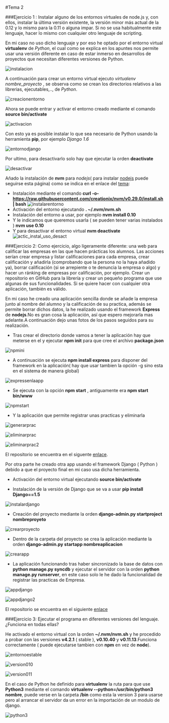 #Tema 2

###Ejercicio 1 : Instalar alguno de los entornos virtuales de node.js y, con ellos, instalar la última versión existente, la versión minor más actual de la 0.12 y lo mismo para la 0.11 o alguna impar. Si no se usa habitualmente este lenguaje, hacer lo mismo con cualquier otro lenguaje de scripting.

En mi caso no uso dicho lenguaje y por eso he optado por el entorno virtual **virtualenv** de *Python*, el cual como se explica en los apuntes nos permite usar una versión diferente en caso de estar inmerso en desarrollos de proyectos que necesitan diferentes versiones de Python.

![instalacion](http://i1045.photobucket.com/albums/b457/Francisco_Javier_G_M/virt_inst_zpsvq4gzyua.png)

A continuación para crear un entorno virtual ejecuto *virtualenv nombre_proyecto* , se observa como se crean los directorios relativos a las librerias, ejecutables,.., de *Python*.

![creacionentorno](http://i1045.photobucket.com/albums/b457/Francisco_Javier_G_M/creacentorno_zpsagqxknqe.png)

Ahora se puede entrar y activar el entorno creado mediante el comando **source bin/activate** 

![activacion](http://i1045.photobucket.com/albums/b457/Francisco_Javier_G_M/activacion_zps9gkq305d.png)

Con esto ya es posible instalar lo que sea necesario de Python usando la herramienta **pip**, por ejemplo *Django 1.6*

![entornodjango](http://i1045.photobucket.com/albums/b457/Francisco_Javier_G_M/django_zpszdug7kvo.png)

Por ultimo, para desactivarlo solo hay que ejecutar la orden **deactivate**

![desactivar](http://i1045.photobucket.com/albums/b457/Francisco_Javier_G_M/desactivar_zpsuduiec5s.png)

Añado la instalación de **nvm** para *nodejs*( para instalar [nodejs](http://www.hostingadvice.com/how-to/install-nodejs-ubuntu-14-04/#ubuntu-package-manager) puede seguirse esta página) como se indica en el enlace del [tema](https://github.com/creationix/nvm):

- Instalación mediante el comando **curl -o- https://raw.githubusercontent.com/creationix/nvm/v0.29.0/install.sh | bash**
![instalarentorno](http://i1045.photobucket.com/albums/b457/Francisco_Javier_G_M/1_zpszvr81ipu.png)
- Activación del entorno ejecutando **. ~/.nvm/nvm.sh**
- Instalación del entorno a usar, por ejemplo **nvm install 0.10**
- Y le indicamos que queremos usarla ( se pueden tener varias instalados ) **nvm use 0.10**
- Y para desactivar el entorno virtual **nvm deactivate**  
![actic_instal_uso_desact](http://i1045.photobucket.com/albums/b457/Francisco_Javier_G_M/2_zps5my29q28.png)

###Ejercicio 2: Como ejercicio, algo ligeramente diferente: una web para calificar las empresas en las que hacen prácticas los alumnos. Las acciones serían crear empresa y listar calificaciones para cada empresa, crear calificación y añadirla (comprobando que la persona no la haya añadido ya), borrar calificación (si se arrepiente o te denuncia la empresa o algo) y hacer un ránking de empresas por calificación, por ejemplo. Crear un repositorio en GitHub para la librería y crear un pequeño programa que use algunas de sus funcionalidades. Si se quiere hacer con cualquier otra aplicación, también es válido.

En mi caso he creado una aplicación sencilla donde se añade la empresa junto al nombre del alumno y la calificación de su practica, además se permite borrar dichos datos, la he realizado usando el framework **Express** de **nodejs**.No es gran cosa la aplicación, así que espero mejorarla mas adelante.A continuación dejo unas fotos de los pasos seguidos para su realización.

- Tras crear el directorio donde vamos a tener la aplicación hay que meterse en el y ejecutar **npm init** para que cree el archivo **package.json**

![npmini](http://i1045.photobucket.com/albums/b457/Francisco_Javier_G_M/npminit_zps1bd2fa0e.png)

- A continuación se ejecuta **npm install express** para disponer del framework en la aplicación( hay que usar tambien la opción -g sino esta en el sistema de manera global)

![expressenlaapp](http://i1045.photobucket.com/albums/b457/Francisco_Javier_G_M/instexpress_zpseuftoxje.png)

- Se ejecuta con la opción **npm start** , antiguamente era **npm start bin/www**

![npmstart](http://i1045.photobucket.com/albums/b457/Francisco_Javier_G_M/npmstart_zpsoasgzcju.png)

- Y la aplicación que permite registrar unas practicas y eliminarla

![generarprac](http://i1045.photobucket.com/albums/b457/Francisco_Javier_G_M/antildeadirempresapract_zpsniuxilz7.png)

![eliminarprac](http://i1045.photobucket.com/albums/b457/Francisco_Javier_G_M/eliminarempresa_zpsupcuiqy4.png)

![eliminarprac2](http://i1045.photobucket.com/albums/b457/Francisco_Javier_G_M/eliminarempresa2_zpseqi9236l.png)

El repositorio se encuentra en el siguente [enlace](https://github.com/javiergarridomellado/Empresa_expressiv.git).

Por otra parte he creado otra app usando el framework Django ( Python ) debido a que el proyecto final en mi caso usa dicha herramienta.

- Activación del entorno virtual ejecutando **source bin/activate**

- Instalación de la versión de Django que se va a usar **pip install Django==1.5**

![instalardjango](http://i1045.photobucket.com/albums/b457/Francisco_Javier_G_M/instalacionDjango_zpsz6uhymoq.png)

- Creación del proyecto mediante la orden **django-admin.py startproject nombreproyeto**

![crearproyecto](http://i1045.photobucket.com/albums/b457/Francisco_Javier_G_M/creacionproyecto_zpsaf3oms0f.png)

- Dentro de la carpeta del proyecto se crea la aplicación mediante la orden **django-admin.py startapp nombreaplicacion**

![crearapp](http://i1045.photobucket.com/albums/b457/Francisco_Javier_G_M/crearapp_zpsucsg99bc.png)

- La aplicación funcionando tras haber sincronizado la base de datos con **python manage.py syncdb** y ejecutar el servidor con la orden **python manage.py runserver**, en este caso solo le he dado la funcionalidad de registrar las practicas de Empresa.

![appdjango](http://i1045.photobucket.com/albums/b457/Francisco_Javier_G_M/RegistrarEmpresa_zpsey2ioquo.png)

![appdjango2](http://i1045.photobucket.com/albums/b457/Francisco_Javier_G_M/Redirigir%20Empresa_zps7kcvr0hm.png)

El repositorio se encuentra en el siguiente [enlace](https://github.com/javiergarridomellado/Empresa_django.git)

###Ejercicio 3: Ejecutar el programa en diferentes versiones del lenguaje. ¿Funciona en todas ellas?

He activado el entorno virtual con la orden **~/.nvm/nvm.sh** y he procedido a probar con las versiones **v4.2.1** ( stable ), **v0.10.40** y **v0.11.13**.Funciona correctamente ( puede ejecutarse tambien con **npm** en vez de **node**).

![entornoestable](http://i1045.photobucket.com/albums/b457/Francisco_Javier_G_M/nodestable_zps2knqhjwn.png)

![version010](http://i1045.photobucket.com/albums/b457/Francisco_Javier_G_M/node010_zps5kwoqevz.png)

![version011](http://i1045.photobucket.com/albums/b457/Francisco_Javier_G_M/node011_zpshkp8wjeg.png)

En el caso de Python he definido para **virtualenv** la ruta para que use **Python3** mediante el comando **virtualenv --python=/usr/bin/python3 nombre**,  puede verse en la carpeta **/bin** como esta la version 3 para usarse pero al arrancar el servidor da un error en la importación de un modulo de django.

![python3](http://i1045.photobucket.com/albums/b457/Francisco_Javier_G_M/errorpython3_zpsig2cbyi7.png)
